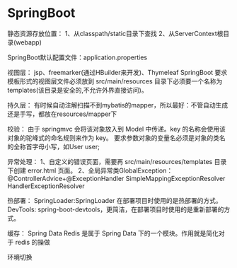 # SpringBoot


静态资源存放位置：
1、从classpath/static目录下查找
2、从ServerContext根目录(webapp)

SpringBoot默认配置文件：application.properties

视图层：
jsp、freemarker(通过HBuilder来开发)、Thymeleaf
SpringBoot 要求模板形式的视图层文件必须放到 src/main/resources 目录下必须要一个名称为 templates(该目录是安全的,不允许外界直接访问)。

持久层：
有时候自动注解扫描不到mybatis的mapper，所以最好：不管自动生成还是手写，都放在resources/mapper下

校验：
由于 springmvc 会将该对象放入到 Model 中传递。key 的名称会使用该对象的驼峰式的命名规则来作为 key。
要求参数对象的变量名必须是对象的类名的全称首字母小写，如User user;

异常处理：
1、自定义的错误页面，需要再 src/main/resources/templates 目录下创建 error.html 页面。
2、全局异常类GlobalException：
    @ControllerAdvice+@ExceptionHandler
    SimpleMappingExceptionResolver
    HandlerExceptionResolver 

热部署：
SpringLoader:SpringLoader 在部署项目时使用的是热部署的方式。 
DevTools: spring-boot-devtools，更简洁，在部署项目时使用的是重新部署的方式。

缓存：
Spring Data Redis 是属于 Spring Data 下的一个模块。作用就是简化对于 redis 的操做

环境切换


